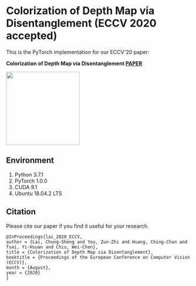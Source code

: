# Colorization of Depth Map via Disentanglement (ECCV 2020 accepted)
This is the PyTorch implementation for our ECCV'20 paper:

**Colorization of Depth Map via Disentanglement [PAPER](https://people.cs.nctu.edu.tw/~walon/publications/lai2020eccv.pdf)**
<div align=><img height="200" src="https://github.com/alanlai199/ColorizeDepthNet/blob/master/figures/teaser.png"/></div>


## Environment
1. Python 3.7.1
2. PyTorch 1.0.0
3. CUDA 9.1
4. Ubuntu 18.04.2 LTS

## Citation
Please cite our paper if you find it useful for your research.  
```
@InProceedings{lai_2020_ECCV,
author = {Lai, Chung-Sheng and You, Zun-Zhi and Huang, Ching-Chun and Tsai, Yi-Hsuan and Chiu, Wei-Chen},
title = {Colorization of Depth Map via Disentanglement},
booktitle = {Proceedings of the European Conference on Computer Vision (ECCV)},
month = {August},
year = {2020}
}
```
